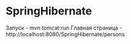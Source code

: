# SpringHibernate
Запуск - mvn tomcat:run
Главная страница - http://localhost:8080/SpringHibernate/persons
